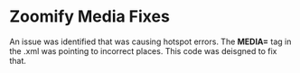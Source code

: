 # Zoomify Media Fixes

An issue was identified that was causing hotspot errors. The **MEDIA=** tag in the .xml was pointing to incorrect places. This code was deisgned to fix that.
